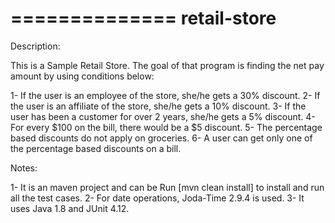 ==============
 retail-store
==============

Description:

This is a Sample Retail Store. The goal of that program is finding the net pay amount by using conditions below: 

 1- If the user is an employee of the store, she/he gets a 30% discount.
 2- If the user is an affiliate of the store, she/he gets a 10% discount.
 3- If the user has been a customer for over 2 years, she/he gets a 5% discount.
 4- For every $100 on the bill, there would be a $5 discount.
 5- The percentage based discounts do not apply on groceries.
 6- A user can get only one of the percentage based discounts on a bill.
 
 Notes:
  
 1- It is an maven project and can be Run [mvn clean install] to install and run all the test cases.
 2- For date operations, Joda-Time 2.9.4 is used.
 3- It uses Java 1.8 and JUnit 4.12.
 
